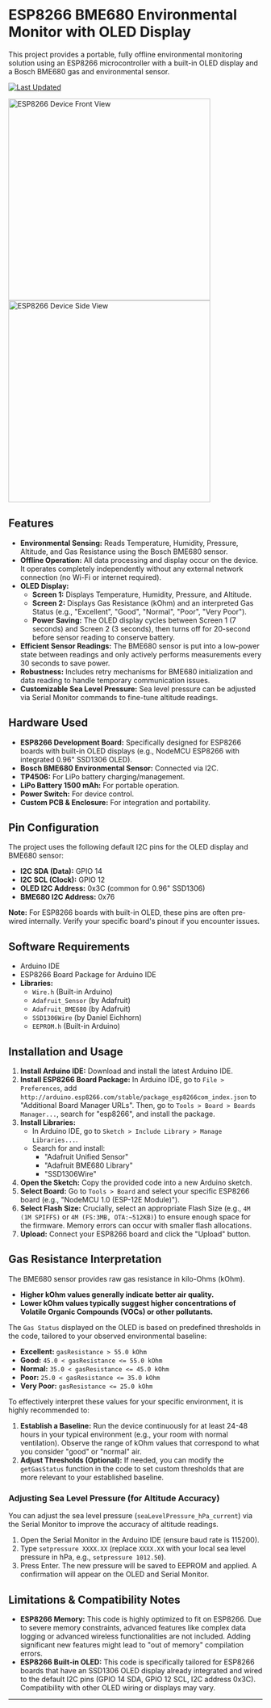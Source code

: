 # ESP8266 BME680 Environmental Monitor with OLED Display

This project provides a portable, fully offline environmental monitoring solution using an ESP8266 microcontroller with a built-in OLED display and a Bosch BME680 gas and environmental sensor.

[![Last Updated](https://img.shields.io/github/last-commit/mysteriza/ESP8266Display-BME680?label=Last%20Updated)](https://github.com/mysteriza/ESP8266Display-BME680/commits/main)

<img src="https://github.com/user-attachments/assets/a5e39dbc-0e6a-4b88-b850-ccc1f0e625ef" alt="ESP8266 Device Front View" width="400">
<img src="https://github.com/user-attachments/assets/25655a07-ef23-4456-b626-bd6670e3cddc" alt="ESP8266 Device Side View" width="400">

## Features

* **Environmental Sensing:** Reads Temperature, Humidity, Pressure, Altitude, and Gas Resistance using the Bosch BME680 sensor.
* **Offline Operation:** All data processing and display occur on the device. It operates completely independently without any external network connection (no Wi-Fi or internet required).
* **OLED Display:**
    * **Screen 1:** Displays Temperature, Humidity, Pressure, and Altitude.
    * **Screen 2:** Displays Gas Resistance (kOhm) and an interpreted Gas Status (e.g., "Excellent", "Good", "Normal", "Poor", "Very Poor").
    * **Power Saving:** The OLED display cycles between Screen 1 (7 seconds) and Screen 2 (3 seconds), then turns off for 20-second before sensor reading to conserve battery.
* **Efficient Sensor Readings:** The BME680 sensor is put into a low-power state between readings and only actively performs measurements every 30 seconds to save power.
* **Robustness:** Includes retry mechanisms for BME680 initialization and data reading to handle temporary communication issues.
* **Customizable Sea Level Pressure:** Sea level pressure can be adjusted via Serial Monitor commands to fine-tune altitude readings.

## Hardware Used

* **ESP8266 Development Board:** Specifically designed for ESP8266 boards with built-in OLED displays (e.g., NodeMCU ESP8266 with integrated 0.96" SSD1306 OLED).
* **Bosch BME680 Environmental Sensor:** Connected via I2C.
* **TP4506:** For LiPo battery charging/management.
* **LiPo Battery 1500 mAh:** For portable operation.
* **Power Switch:** For device control.
* **Custom PCB & Enclosure:** For integration and portability.

## Pin Configuration

The project uses the following default I2C pins for the OLED display and BME680 sensor:

* **I2C SDA (Data):** GPIO 14
* **I2C SCL (Clock):** GPIO 12
* **OLED I2C Address:** 0x3C (common for 0.96" SSD1306)
* **BME680 I2C Address:** 0x76

**Note:** For ESP8266 boards with built-in OLED, these pins are often pre-wired internally. Verify your specific board's pinout if you encounter issues.

## Software Requirements

* Arduino IDE
* ESP8266 Board Package for Arduino IDE
* **Libraries:**
    * `Wire.h` (Built-in Arduino)
    * `Adafruit_Sensor` (by Adafruit)
    * `Adafruit_BME680` (by Adafruit)
    * `SSD1306Wire` (by Daniel Eichhorn)
    * `EEPROM.h` (Built-in Arduino)

## Installation and Usage

1.  **Install Arduino IDE:** Download and install the latest Arduino IDE.
2.  **Install ESP8266 Board Package:** In Arduino IDE, go to `File > Preferences`, add `http://arduino.esp8266.com/stable/package_esp8266com_index.json` to "Additional Board Manager URLs". Then, go to `Tools > Board > Boards Manager...`, search for "esp8266", and install the package.
3.  **Install Libraries:**
    * In Arduino IDE, go to `Sketch > Include Library > Manage Libraries...`.
    * Search for and install:
        * "Adafruit Unified Sensor"
        * "Adafruit BME680 Library"
        * "SSD1306Wire"
4.  **Open the Sketch:** Copy the provided code into a new Arduino sketch.
5.  **Select Board:** Go to `Tools > Board` and select your specific ESP8266 board (e.g., "NodeMCU 1.0 (ESP-12E Module)").
6.  **Select Flash Size:** Crucially, select an appropriate Flash Size (e.g., `4M (1M SPIFFS)` or `4M (FS:3MB, OTA:~512KB)`) to ensure enough space for the firmware. Memory errors can occur with smaller flash allocations.
7.  **Upload:** Connect your ESP8266 board and click the "Upload" button.

## Gas Resistance Interpretation

The BME680 sensor provides raw gas resistance in kilo-Ohms (kOhm).

* **Higher kOhm values generally indicate better air quality.**
* **Lower kOhm values typically suggest higher concentrations of Volatile Organic Compounds (VOCs) or other pollutants.**

The `Gas Status` displayed on the OLED is based on predefined thresholds in the code, tailored to your observed environmental baseline:

* **Excellent:** `gasResistance > 55.0 kOhm`
* **Good:** `45.0 < gasResistance <= 55.0 kOhm`
* **Normal:** `35.0 < gasResistance <= 45.0 kOhm`
* **Poor:** `25.0 < gasResistance <= 35.0 kOhm`
* **Very Poor:** `gasResistance <= 25.0 kOhm`

To effectively interpret these values for your specific environment, it is highly recommended to:

1.  **Establish a Baseline:** Run the device continuously for at least 24-48 hours in your typical environment (e.g., your room with normal ventilation). Observe the range of kOhm values that correspond to what you consider "good" or "normal" air.
2.  **Adjust Thresholds (Optional):** If needed, you can modify the `getGasStatus` function in the code to set custom thresholds that are more relevant to your established baseline.

### Adjusting Sea Level Pressure (for Altitude Accuracy)

You can adjust the sea level pressure (`seaLevelPressure_hPa_current`) via the Serial Monitor to improve the accuracy of altitude readings.

1.  Open the Serial Monitor in the Arduino IDE (ensure baud rate is 115200).
2.  Type `setpressure XXXX.XX` (replace `XXXX.XX` with your local sea level pressure in hPa, e.g., `setpressure 1012.50`).
3.  Press Enter. The new pressure will be saved to EEPROM and applied. A confirmation will appear on the OLED and Serial Monitor.

## Limitations & Compatibility Notes

* **ESP8266 Memory:** This code is highly optimized to fit on ESP8266. Due to severe memory constraints, advanced features like complex data logging or advanced wireless functionalities are not included. Adding significant new features might lead to "out of memory" compilation errors.
* **ESP8266 Built-in OLED:** This code is specifically tailored for ESP8266 boards that have an SSD1306 OLED display already integrated and wired to the default I2C pins (GPIO 14 SDA, GPIO 12 SCL, I2C address 0x3C). Compatibility with other OLED wiring or displays may vary.

---
